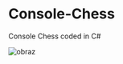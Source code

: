 # Console-Chess
Console Chess coded in C#

![obraz](https://user-images.githubusercontent.com/45393963/120381185-64a87c80-c322-11eb-9818-e0c53a20f872.png)

